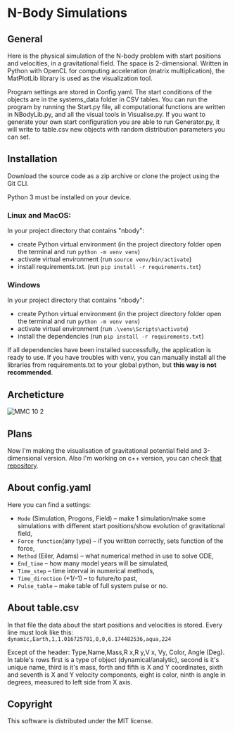 # N-Body Simulations

## General

Here is the physical simulation of the N-body problem with start positions and velocities, in a gravitational field. The space is 2-dimensional. Written in Python with OpenCL for computing acceleration (matrix multiplication), the MatPlotLib library is used as the visualization tool.

Program settings are stored in Config.yaml. The start conditions of the objects are in the systems_data folder in CSV tables. You can run the program by running the Start.py file, all computational functions are written in NBodyLib.py, and all the visual tools in Visualise.py. If you want to generate your own start configuration you are able to run Generator.py, it will write to table.csv new objects with random distribution parameters you can set.

## Installation

Download the source code as a zip archive or clone the project using the Git CLI.

Python 3 must be installed on your device.

### Linux and MacOS:

In your project directory that contains "nbody":

- create Python virtual environment (in the project directory folder open the terminal and run `python -m venv venv`)
- activate virtual environment (run `source venv/bin/activate`)
- install requirements.txt. (run `pip install -r requirements.txt`)

### Windows

In your project directory that contains "nbody":

- create Python virtual environment (in the project directory folder open the terminal and run `python -m venv venv`)
- activate virtual environment (run `.\venv\Scripts\activate`)
- install the dependencies (run `pip install -r requirements.txt`)

If all dependencies have been installed successfully, the application is ready to use. If you have troubles with venv, you can manually install all the libraries from requirements.txt to your global python, but **this way is not recommended**.

## Archeticture

![ММС 10 2](https://github.com/Sirine-Chi/N-Body-Matrix/assets/71520044/8b96fb0b-b24b-458b-8729-2494c63aa1ed)

## Plans

Now I'm making the visualisation of gravitational potential field and 3-dimensional version.
Also I'm working on c++ version, you can check [that repository](https://github.com/Sirine-Chi/n-body-simulations).

## About config.yaml

Here you can find a settings:

- `Mode` (Simulation, Progons, Field) – make 1 simulation/make some simulations with different start positions/show evolution of gravitational field,
- `Force function`(any type) – if you written correctly, sets function of the force,
- `Method` (Eiler, Adams) – what numerical method in use to solve ODE,
- `End_time` – how many model years will be simulated,
- `Time_step` – time interval in numerical methods,
- `Time_direction` (+1/-1) – to future/to past,
- `Pulse_table` – make table of full system pulse or no.

## About table.csv

In that file the data about the start positions and velocities is stored. Every line must look like this:
`dynamic,Earth,1,1.016725701,0,0,6.174482536,aqua,224`

Except of the header: Type,Name,Mass,R x,R y,V x, Vy, Color, Angle (Deg).
In table's rows first is a type of object (dynamical/analytic), second is it's unique name, third is it's mass, forth and fifth is X and Y coordinates, sixth and seventh is X and Y velocity components, eight is color, ninth is angle in degrees, measured to left side from X axis.

## Copyright

This software is distributed under the MIT license.
